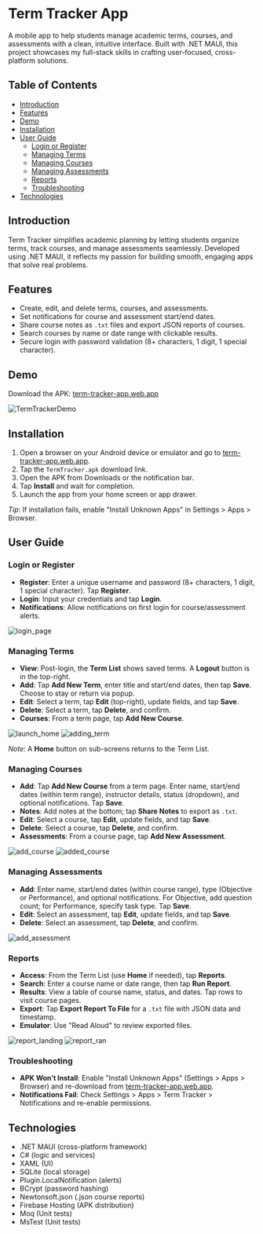 # Term Tracker App

A mobile app to help students manage academic terms, courses, and assessments with a clean, intuitive interface. Built with .NET MAUI, this project showcases my full-stack skills in crafting user-focused, cross-platform solutions.

## Table of Contents
- [Introduction](#introduction)
- [Features](#features)
- [Demo](#demo)
- [Installation](#installation)
- [User Guide](#user-guide)
  - [Login or Register](#login-or-register)
  - [Managing Terms](#managing-terms)
  - [Managing Courses](#managing-courses)
  - [Managing Assessments](#managing-assessments)
  - [Reports](#reports)
  - [Troubleshooting](#troubleshooting)
- [Technologies](#technologies)

## Introduction

Term Tracker simplifies academic planning by letting students organize terms, track courses, and manage assessments seamlessly. Developed using .NET MAUI, it reflects my passion for building smooth, engaging apps that solve real problems.

## Features

- Create, edit, and delete terms, courses, and assessments.
- Set notifications for course and assessment start/end dates.
- Share course notes as `.txt` files and export JSON reports of courses.
- Search courses by name or date range with clickable results.
- Secure login with password validation (8+ characters, 1 digit, 1 special character).

## Demo

Download the APK: [term-tracker-app.web.app](https://term-tracker-app.web.app)  

![TermTrackerDemo](https://github.com/user-attachments/assets/5ca64b52-7adb-41f0-ab82-a3f12ee9ff57)


## Installation

1. Open a browser on your Android device or emulator and go to [term-tracker-app.web.app](https://term-tracker-app.web.app).
2. Tap the `TermTracker.apk` download link.
3. Open the APK from Downloads or the notification bar.
4. Tap **Install** and wait for completion.
5. Launch the app from your home screen or app drawer.

*Tip*: If installation fails, enable "Install Unknown Apps" in Settings > Apps > Browser.

## User Guide

### Login or Register

- **Register**: Enter a unique username and password (8+ characters, 1 digit, 1 special character). Tap **Register**.
- **Login**: Input your credentials and tap **Login**.
- **Notifications**: Allow notifications on first login for course/assessment alerts.

![login_page](https://github.com/user-attachments/assets/450cd8d8-125f-4662-92f8-aca1ac5b408a)

### Managing Terms

- **View**: Post-login, the **Term List** shows saved terms. A **Logout** button is in the top-right.
- **Add**: Tap **Add New Term**, enter title and start/end dates, then tap **Save**. Choose to stay or return via popup.
- **Edit**: Select a term, tap **Edit** (top-right), update fields, and tap **Save**.
- **Delete**: Select a term, tap **Delete**, and confirm.
- **Courses**: From a term page, tap **Add New Course**.

![launch_home](https://github.com/user-attachments/assets/d93707b1-483b-4882-ba6a-0747eb83b3c4)
![adding_term](https://github.com/user-attachments/assets/2557b2ea-b5e8-47d2-8ddb-07908d393746)


*Note*: A **Home** button on sub-screens returns to the Term List.

### Managing Courses

- **Add**: Tap **Add New Course** from a term page. Enter name, start/end dates (within term range), instructor details, status (dropdown), and optional notifications. Tap **Save**.
- **Notes**: Add notes at the bottom; tap **Share Notes** to export as `.txt`.
- **Edit**: Select a course, tap **Edit**, update fields, and tap **Save**.
- **Delete**: Select a course, tap **Delete**, and confirm.
- **Assessments**: From a course page, tap **Add New Assessment**.

![add_course](https://github.com/user-attachments/assets/03076a34-ca7c-4e35-b2ce-8d5aa612a883)
![added_course](https://github.com/user-attachments/assets/e4d2b4a0-c92b-4100-b0d4-1183c9d8e09b)


### Managing Assessments

- **Add**: Enter name, start/end dates (within course range), type (Objective or Performance), and optional notifications. For Objective, add question count; for Performance, specify task type. Tap **Save**.
- **Edit**: Select an assessment, tap **Edit**, update fields, and tap **Save**.
- **Delete**: Select an assessment, tap **Delete**, and confirm.
  
![add_assessment](https://github.com/user-attachments/assets/e379892d-2a2f-43e5-a357-e2f0d9dc2658)

### Reports

- **Access**: From the Term List (use **Home** if needed), tap **Reports**.
- **Search**: Enter a course name or date range, then tap **Run Report**.
- **Results**: View a table of course name, status, and dates. Tap rows to visit course pages.
- **Export**: Tap **Export Report To File** for a `.txt` file with JSON data and timestamp.
- **Emulator**: Use "Read Aloud" to review exported files.
  
![report_landing](https://github.com/user-attachments/assets/35f81f35-3b50-43e5-b2ee-3bb782048f41)
![report_ran](https://github.com/user-attachments/assets/5faf0406-b51f-48e4-b547-e765a8a2c364)

### Troubleshooting

- **APK Won’t Install**: Enable "Install Unknown Apps" (Settings > Apps > Browser) and re-download from [term-tracker-app.web.app](https://term-tracker-app.web.app).
- **Notifications Fail**: Check Settings > Apps > Term Tracker > Notifications and re-enable permissions.

## Technologies

- .NET MAUI (cross-platform framework)
- C# (logic and services)
- XAML (UI)
- SQLite (local storage)
- Plugin.LocalNotification (alerts)
- BCrypt (password hashing)
- Newtonsoft.json (.json course reports)
- Firebase Hosting (APK distribution)
- Moq (Unit tests)
- MsTest (Unit tests)

